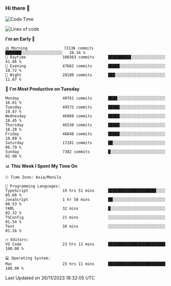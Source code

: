 ### Hi there 👋

<!--START_SECTION:waka-->
![Code Time](http://img.shields.io/badge/Code%20Time-4%2C578%20hrs%205%20mins-blue)

![Lines of code](https://img.shields.io/badge/From%20Hello%20World%20I%27ve%20Written-107.7%20million%20lines%20of%20code-blue)

**I'm an Early 🐤** 

```text
🌞 Morning                72138 commits       ███████░░░░░░░░░░░░░░░░░░   28.34 % 
🌆 Daytime                106563 commits      ██████████░░░░░░░░░░░░░░░   41.86 % 
🌃 Evening                47662 commits       █████░░░░░░░░░░░░░░░░░░░░   18.72 % 
🌙 Night                  28180 commits       ███░░░░░░░░░░░░░░░░░░░░░░   11.07 % 
```
📅 **I'm Most Productive on Tuesday** 

```text
Monday                   40761 commits       ████░░░░░░░░░░░░░░░░░░░░░   16.01 % 
Tuesday                  49572 commits       █████░░░░░░░░░░░░░░░░░░░░   19.47 % 
Wednesday                46969 commits       █████░░░░░░░░░░░░░░░░░░░░   18.45 % 
Thursday                 46530 commits       █████░░░░░░░░░░░░░░░░░░░░   18.28 % 
Friday                   46048 commits       █████░░░░░░░░░░░░░░░░░░░░   18.09 % 
Saturday                 17281 commits       ██░░░░░░░░░░░░░░░░░░░░░░░   06.79 % 
Sunday                   7382 commits        █░░░░░░░░░░░░░░░░░░░░░░░░   02.90 % 
```


📊 **This Week I Spent My Time On** 

```text
🕑︎ Time Zone: Asia/Manila

💬 Programming Languages: 
TypeScript               19 hrs 51 mins      █████████████████████░░░░   85.68 % 
JavaScript               1 hr 58 mins        ██░░░░░░░░░░░░░░░░░░░░░░░   08.53 % 
YAML                     32 mins             █░░░░░░░░░░░░░░░░░░░░░░░░   02.32 % 
TSConfig                 21 mins             ░░░░░░░░░░░░░░░░░░░░░░░░░   01.54 % 
Text                     16 mins             ░░░░░░░░░░░░░░░░░░░░░░░░░   01.16 % 

🔥 Editors: 
VS Code                  23 hrs 11 mins      █████████████████████████   100.00 % 

💻 Operating System: 
Mac                      23 hrs 11 mins      █████████████████████████   100.00 % 
```


 Last Updated on 26/11/2023 18:32:05 UTC
<!--END_SECTION:waka-->


<!--
**rad182/rad182** is a ✨ _special_ ✨ repository because its `README.md` (this file) appears on your GitHub profile.

Here are some ideas to get you started:

- 🔭 I’m currently working on ...
- 🌱 I’m currently learning ...
- 👯 I’m looking to collaborate on ...
- 🤔 I’m looking for help with ...
- 💬 Ask me about ...
- 📫 How to reach me: ...
- 😄 Pronouns: ...
- ⚡ Fun fact: ...
-->
